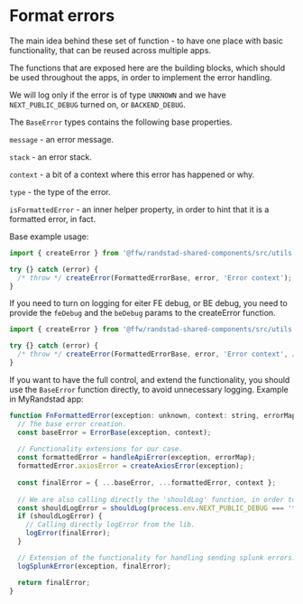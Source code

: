 # Format errors
The main idea behind these set of function - to have one place with basic functionality, that can be
reused across multiple apps.

The functions that are exposed here are the building blocks, which should be used throughout the apps, in order to implement the error handling.

We will log only if the error is of type `UNKNOWN` and we have `NEXT_PUBLIC_DEBUG` turned on, or `BACKEND_DEBUG`.

The `BaseError` types contains the following base properties.

`message` - an error message.

`stack` - an error stack.

`context` - a bit of a context where this error has happened or why.

`type` - the type of the error. 

`isFormattedError` - an inner helper property, in order to hint that it is a formatted error, in fact.

Base example usage:
```js
import { createError } from '@ffw/randstad-shared-components/src/utils';

try {} catch (error) {
  /* throw */ createError(FormattedErrorBase, error, 'Error context');
}
```

If you need to turn on logging for eiter FE debug, or BE debug, you need to provide the `feDebug` and the `beDebug` params to the createError function.
```js
import { createError } from '@ffw/randstad-shared-components/src/utils';

try {} catch (error) {
  /* throw */ createError(FormattedErrorBase, error, 'Error context', /* feDebug */ true, /* beDebug */ true);
}
```

If you want to have the full control, and extend the functionality, you should use the `BaseError` function directly, to avoid unnecessary logging.
Example in MyRandstad app:
```js
function FnFormattedError(exception: unknown, context: string, errorMap: object = {}): FormattedError {
  // The base error creation.
  const baseError = ErrorBase(exception, context);
  
  // Functionality extensions for our case.
  const formattedError = handleApiError(exception, errorMap);
  formattedError.axiosError = createAxiosError(exception);
  
  const finalError = { ...baseError, ...formattedError, context };
  
  // We are also calling directly the 'shouldLog' function, in order to figure out if the logging is on and then we want to log only for UNKNOWN errors.
  const shouldLogError = shouldLog(process.env.NEXT_PUBLIC_DEBUG === 'true', process.env.BACKEND_DEBUG === 'true') && formattedErrorType === ErrorType.UNKNOWN
  if (shouldLogError) {
    // Calling directly logError from the lib.
    logError(finalError);
  }

  // Extension of the functionality for handling sending splunk errors.
  logSplunkError(exception, finalError);

  return finalError;
}
```

